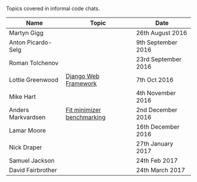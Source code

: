 Topics covered in informal code chats.

Name | Topic | Date
--- | --- | ---
Martyn Gigg | |  26th August 2016
Anton Picardo-Selg | | 9th September 2016  
Roman Tolchenov | | 23rd September 2016
Lottie Greenwood | [Django Web Framework](MaterialPresented/Django-Web-Framework-7thOct2016-greenwood.pptx) | 7th Oct 2016
Mike Hart | | 4th November 2016
Anders Markvardsen | [Fit minimizer benchmarking](MaterialPresented/Fit-minimizer-benchmarking-2ndDec2016-markvardsen.pptx) | 2nd December 2016
Lamar Moore | | 16th December 2016
Nick Draper | | 27th January 2017
Samuel Jackson | | 24th Feb 2017
David Fairbrother | | 24th March 2017
